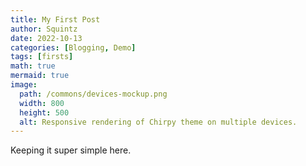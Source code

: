 ```yaml
---
title: My First Post
author: Squintz
date: 2022-10-13
categories: [Blogging, Demo]
tags: [firsts]
math: true
mermaid: true
image:
  path: /commons/devices-mockup.png
  width: 800
  height: 500
  alt: Responsive rendering of Chirpy theme on multiple devices.
---
```


Keeping it super simple here.
